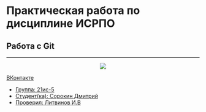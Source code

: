 # Практическая работа по дисциплине ИСРПО

## Работа с Git

-----

<p align="center"><img src="https://i.ytimg.com/vi/P3HJC7zXxDg/maxresdefault.jpg" src= width="300"></p>

<p><a href="https://vk.com/">ВКонтакте</p>

* Группа: 21ис-5
* Студент(ка): Сорокин Дмитрий
* Проверил: Литвинов И.В
